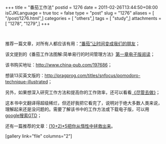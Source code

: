 +++
title = "番茄工作法"
postid = 1276
date = 2011-02-26T13:44:50+08:00
isCJKLanguage = true
toc = false
type = "post"
slug = "1276"
aliases = [ "/post/1276.html",]
categories = [ "others",]
tags = [ "study",]
attachments = [ "1278", "1279",]
+++


[  
](/uploads/2011/02/fanqie.jpg)

推荐一篇文章，对所有人都应该有用：[“番茄”让时间变成我们的朋友](http://www.infoq.com/cn/articles/pomodoro-practices)；

该文提到的《番茄工作法图解:简单易行的时间管理方法》[第一章电子版阅读](http://article.yeeyan.org/view/204108/169539)；

该书购买地址：<http://www.china-pub.com/197686>；

想装13买英文版的：<http://pragprog.com/titles/snfocus/pomodoro-technique-illustrated>；

另外，如果想深入研究工作方法和提高你的工作效率，还可以看看[《尽管去做》](http://book.douban.com/subject/1085660/)；

这本书中文翻译得超级稀烂，但还好我把它看完了，说明对于绝大多数人类来说，理解起来还是没问题的。需要了解该书中的工作方法或下载电子版，可以用[google搜索GTD](http://www.google.com.hk/search?sourceid=chrome&ie=UTF-8&q=GTD)；

还有一篇推荐的文章：[(10+2)\*5把你从惰性中拯救出来](http://www.psytopic.com/mag/post/10-2-5-you-save-from-inert.html)。<!--more-->

[gallery link="file" columns="2"]

